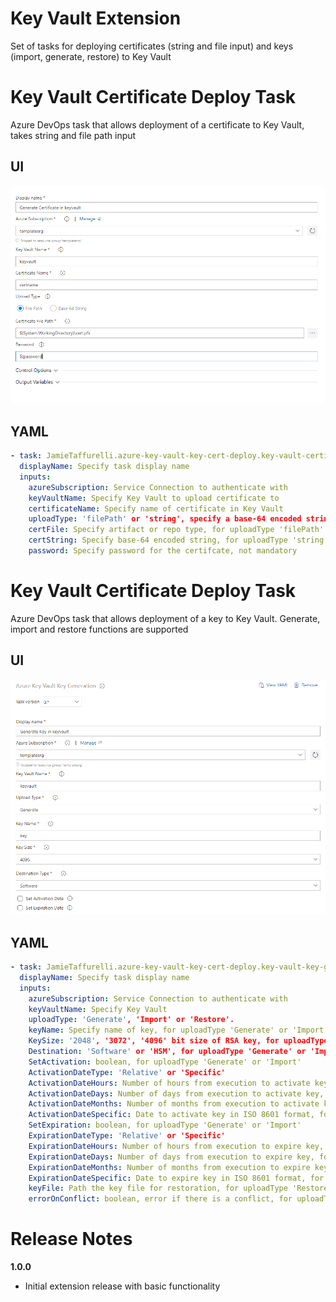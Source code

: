 # Key Vault Extension
Set of tasks for deploying certificates (string and file input) and keys (import, generate, restore) to Key Vault

# Key Vault Certificate Deploy Task
Azure DevOps task that allows deployment of a certificate to Key Vault, takes string and file path input

## UI

![Key Vault Cert parameters](images/task-screenshot-cert.png)

## YAML
```yaml
- task: JamieTaffurelli.azure-key-vault-key-cert-deploy.key-vault-certificate-generation.key-vault-certificate-generation@1
  displayName: Specify task display name
  inputs:
    azureSubscription: Service Connection to authenticate with
    keyVaultName: Specify Key Vault to upload certificate to
    certificateName: Specify name of certificate in Key Vault
    uploadType: 'filePath' or 'string', specify a base-64 encoded string or a path to a certificate file
    certFile: Specify artifact or repo type, for uploadType 'filePath'
    certString: Specify base-64 encoded string, for uploadType 'string'
    password: Specify password for the certifcate, not mandatory
```
# Key Vault Certificate Deploy Task
Azure DevOps task that allows deployment of a key to Key Vault. Generate, import and restore functions are supported

## UI

![Key Vault Key parameters](images/task-screenshot-key.png)

## YAML
```yaml
- task: JamieTaffurelli.azure-key-vault-key-cert-deploy.key-vault-key-generation.key-vault-key-generation@0
  displayName: Specify task display name
  inputs:
    azureSubscription: Service Connection to authenticate with
    keyVaultName: Specify Key Vault
    uploadType: 'Generate', 'Import' or 'Restore'.
    keyName: Specify name of key, for uploadType 'Generate' or 'Import'
    KeySize: '2048', '3072', '4096' bit size of RSA key, for uploadType 'Generate'
    Destination: 'Software' or 'HSM', for uploadType 'Generate' or 'Import'
    SetActivation: boolean, for uploadType 'Generate' or 'Import'
    ActivationDateType: 'Relative' or 'Specific'
    ActivationDateHours: Number of hours from execution to activate key, for uploadType 'Generate' or 'Import' and ActivationDateType 'Relative'
    ActivationDateDays: Number of days from execution to activate key, for uploadType 'Generate' or 'Import' and ActivationDateType 'Relative'
    ActivationDateMonths: Number of months from execution to activate key, for uploadType 'Generate' or 'Import' and ActivationDateType 'Relative'
    ActivationDateSpecific: Date to activate key in ISO 8601 format, for uploadType 'Generate' or 'Import' and ActivationDateType 'Specific'
    SetExpiration: boolean, for uploadType 'Generate' or 'Import'
    ExpirationDateType: 'Relative' or 'Specific'
    ExpirationDateHours: Number of hours from execution to expire key, for uploadType 'Generate' or 'Import' and ExpirationDateType 'Relative'
    ExpirationDateDays: Number of days from execution to expire key, for uploadType 'Generate' or 'Import' and ExpirationDateType 'Relative'
    ExpirationDateMonths: Number of months from execution to expire key, for uploadType 'Generate' or 'Import' and ExpirationDateType 'Relative'
    ExpirationDateSpecific: Date to expire key in ISO 8601 format, for uploadType 'Generate' or 'Import' and ExpirationDateType 'Specific'
    keyFile: Path the key file for restoration, for uploadType 'Restore'
    errorOnConflict: boolean, error if there is a conflict, for uploadType 'Restore'
```

# Release Notes
**1.0.0**
- Initial extension release with basic functionality
